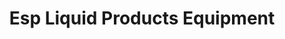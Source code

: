 ---
title: "Esp Liquid Products Equipment"
url: /blacksburg/esp-liquid-products-equipment/
shop: trade
---
